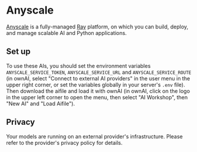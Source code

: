 # Anyscale

[Anyscale](https://www.anyscale.com/) is a fully-managed [Ray](https://www.ray.io/) platform, on which you can build, deploy, and manage scalable AI and Python applications.

## Set up

To use these AIs, you should set the environment variables `ANYSCALE_SERVICE_TOKEN`, `ANYSCALE_SERVICE_URL` and `ANYSCALE_SERVICE_ROUTE` (in ownAI, select "Connect to external AI providers" in the user menu in the upper right corner, or set the variables globally in your server's `.env` file).
Then download the aifile and load it with ownAI (in ownAI, click on the logo in the upper left corner to open the menu, then select "AI Workshop", then "New AI" and "Load Aifile").

## Privacy

Your models are running on an external provider's infrastructure. Please refer to the provider's privacy policy for details.
